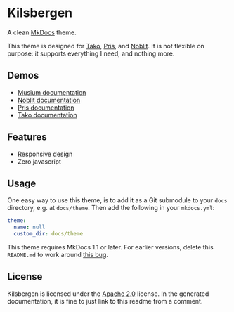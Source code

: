 # Kilsbergen

A clean [MkDocs][mkdocs] theme.

This theme is designed for [Tako][tako], [Pris][pris], and [Noblit][noblit].
It is not flexible on purpose: it supports everything I need, and nothing more.

## Demos

 * [Musium documentation][musium-docs]
 * [Noblit documentation][noblit-docs]
 * [Pris documentation][pris-docs]
 * [Tako documentation][tako-docs]

## Features

 * Responsive design
 * Zero javascript

## Usage

One easy way to use this theme, is to add it as a Git submodule to your `docs`
directory, e.g. at `docs/theme`. Then add the following in your `mkdocs.yml`:

```yaml
theme:
  name: null
  custom_dir: docs/theme
```

This theme requires MkDocs 1.1 or later. For earlier versions, delete this
`README.md` to work around [this bug][readmebug].

[readmebug]: https://github.com/mkdocs/mkdocs/issues/1766

## License

Kilsbergen is licensed under the [Apache 2.0][apache2] license. In the generated
documentation, it is fine to just link to this readme from a comment.

[apache2]:     https://www.apache.org/licenses/LICENSE-2.0
[mkdocs]:      https://www.mkdocs.org/
[noblit-docs]: https://ruuda.github.io/noblit
[noblit]:      https://github.com/ruuda/noblit
[pris-docs]:   https://ruuda.github.io/pris
[pris]:        https://github.com/ruuda/pris
[tako-docs]:   https://ruuda.github.io/tako
[tako]:        https://github.com/ruuda/tako
[musium-docs]: https://ruuda.github.io/musium
